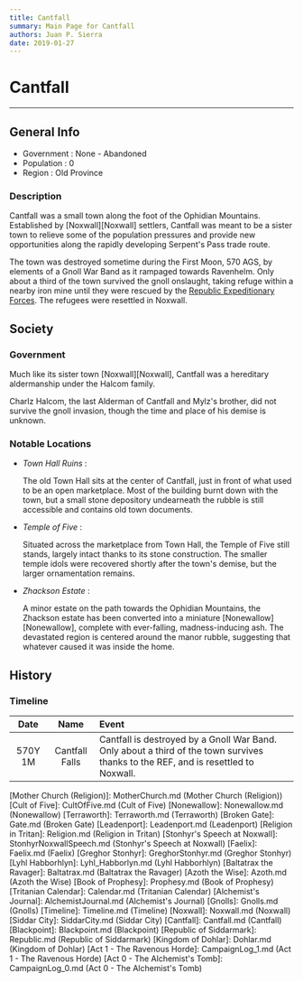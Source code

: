 ```yaml
---
title: Cantfall
summary: Main Page for Cantfall
authors: Juan P. Sierra
date: 2019-01-27
---
```


# Cantfall

-----


## General Info

- Government : None - Abandoned
- Population : 0
- Region : Old Province
### Description

Cantfall was a small town along the foot of the Ophidian Mountains. Established by [Noxwall][Noxwall] settlers, Cantfall was meant to be a sister town to relieve some of the population pressures and provide new opportunities along the rapidly developing Serpent's Pass trade route.

The town was destroyed sometime during the First Moon, 570 AGS, by elements of a Gnoll War Band as it rampaged towards Ravenhelm. Only about a third of the town survived the gnoll onslaught, taking refuge within a nearby iron mine until they were rescued by the [Republic Expeditionary Forces][Republic Expeditionary Forces]. The refugees were resettled in Noxwall.


## Society

### Government

Much like its sister town [Noxwall][Noxwall], Cantfall was a hereditary aldermanship under the Halcom family.

Charlz Halcom, the last Alderman of Cantfall and Mylz's brother, did not survive the gnoll invasion, though the time and place of his demise is unknown.

### Notable Locations

- *Town Hall Ruins* :

    The old Town Hall sits at the center of Cantfall, just in front of what used to be an open marketplace. Most of the building burnt down with the town, but a small stone depository undearneath the rubble is still accessible and contains old town documents.
    
- *Temple of Five* :

    Situated across the marketplace from Town Hall, the Temple of Five still stands, largely intact thanks to its stone construction. The smaller temple idols were recovered shortly after the town's demise, but the larger ornamentation remains.
    
- *Zhackson Estate* :

    A minor estate on the path towards the Ophidian Mountains, the Zhackson estate has been converted into a miniature [Nonewallow][Nonewallow], complete with ever-falling, madness-inducing ash. The devastated region is centered around the manor rubble, suggesting that whatever caused it was inside the home.
    



## History

### Timeline

Date | Name | Event
:---:|:----:|:----
570Y 1M | Cantfall Falls | Cantfall is destroyed by a Gnoll War Band. Only about a third of the town survives thanks to the REF, and is resettled to Noxwall.



[Republic Expeditionary Forces]: REF.md (Republic Expeditionary Forces)
[Gahrdynyr Trade House]: GahrdynyrTradeHouse.md (Gahrdynyr Trade House)
[Mother Church (Religion)]: MotherChurch.md (Mother Church (Religion))
[Cult of Five]: CultOfFive.md (Cult of Five)
[Nonewallow]: Nonewallow.md (Nonewallow)
[Terraworth]: Terraworth.md (Terraworth)
[Broken Gate]: Gate.md (Broken Gate)
[Leadenport]: Leadenport.md (Leadenport)
[Religion in Tritan]: Religion.md (Religion in Tritan)
[Stonhyr's Speech at Noxwall]: StonhyrNoxwallSpeech.md (Stonhyr's Speech at Noxwall)
[Faelix]: Faelix.md (Faelix)
[Greghor Stonhyr]: GreghorStonhyr.md (Greghor Stonhyr)
[Lyhl Habborhlyn]: Lyhl_Habborlyn.md (Lyhl Habborhlyn)
[Baltatrax the Ravager]: Baltatrax.md (Baltatrax the Ravager)
[Azoth the Wise]: Azoth.md (Azoth the Wise)
[Book of Prophesy]: Prophesy.md (Book of Prophesy)
[Tritanian Calendar]: Calendar.md (Tritanian Calendar)
[Alchemist's Journal]: AlchemistJournal.md (Alchemist's Journal)
[Gnolls]: Gnolls.md (Gnolls)
[Timeline]: Timeline.md (Timeline)
[Noxwall]: Noxwall.md (Noxwall)
[Siddar City]: SiddarCity.md (Siddar City)
[Cantfall]: Cantfall.md (Cantfall)
[Blackpoint]: Blackpoint.md (Blackpoint)
[Republic of Siddarmark]: Republic.md (Republic of Siddarmark)
[Kingdom of Dohlar]: Dohlar.md (Kingdom of Dohlar)
[Act 1 - The Ravenous Horde]: CampaignLog_1.md (Act 1 - The Ravenous Horde)
[Act 0 - The Alchemist's Tomb]: CampaignLog_0.md (Act 0 - The Alchemist's Tomb)
